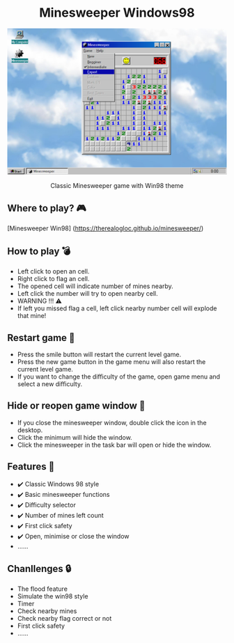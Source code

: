 <h1 align="center">Minesweeper Windows98</h1>

<p align="center">
<img src="/assets/images/Preview.png"/>
</p>

<p align="center">Classic Minesweeper game with Win98 theme</p>

## Where to play? 🎮

[Minesweeper Win98] (https://therealogloc.github.io/minesweeper/)

## How to play 💣

 - Left click to open an cell.
 - Right click to flag an cell.
 - The opened cell will indicate number of mines nearby.
 - Left click the number will try to open nearby cell.
 - WARNING !!! ⚠️
 - If left you missed flag a cell, left click nearby number cell will explode that mine!

 ## Restart game 💾

 - Press the smile button will restart the current level game.
 - Press the new game button in the game menu will also restart the current level game.
 - If you want to change the difficulty of the game, open game menu and select a new difficulty.

 ## Hide or reopen game window 📂

 - If you close the minesweeper window, double click the icon in the desktop.
 - Click the minimum will hide the window.
 - Click the minesweeper in the task bar will open or hide the window.

 ## Features 📍 

 - ✔️ Classic Windows 98 style
 - ✔️ Basic minesweeper functions
 - ✔️ Difficulty selector
 - ✔️ Number of mines left count
 - ✔️ First click safety
 - ✔️ Open, minimise or close the window
 - ......

 ## Chanllenges 🔒

 - The flood feature
 - Simulate the win98 style
 - Timer
 - Check nearby mines
 - Check nearby flag correct or not
 - First click safety
 - ......